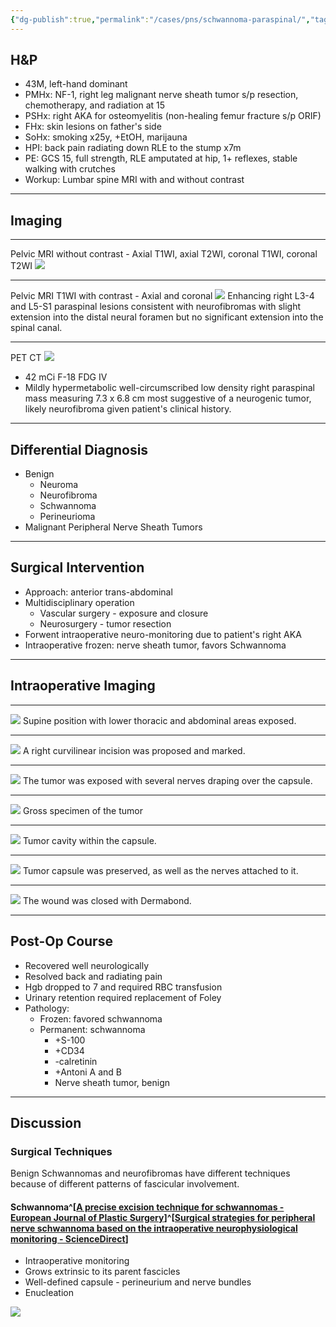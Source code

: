 ```yaml
---
{"dg-publish":true,"permalink":"/cases/pns/schwannoma-paraspinal/","tags":["NF1","tumor/lsp","PNS","schwannoma"],"created":"2023-05-12T22:42:34.382-05:00","updated":"2023-05-12T22:51:10.420-05:00"}
---
```



## H&P

- 43M, left-hand dominant
- PMHx: NF-1, right leg malignant nerve sheath tumor s/p resection, chemotherapy, and radiation at 15
- PSHx: right AKA for osteomyelitis (non-healing femur fracture s/p ORIF)
- FHx: skin lesions on father's side
- SoHx: smoking x25y, +EtOH, marijauna
- HPI: back pain radiating down RLE to the stump x7m
- PE: GCS 15, full strength, RLE amputated at hip, 1+ reflexes, stable walking with crutches
- Workup: Lumbar spine MRI with and without contrast

---

## Imaging

---

Pelvic MRI without contrast - Axial T1WI, axial T2WI, coronal T1WI, coronal T2WI 
![](https://i.imgur.com/6MfNHCL.png)

---

Pelvic MRI T1WI with contrast - Axial and coronal
![](https://i.imgur.com/jW7ZCzD.png)
Enhancing right L3-4 and L5-S1 paraspinal lesions consistent with neurofibromas with slight extension into the distal neural foramen but no significant extension into the spinal canal. 

---

PET CT
![](https://i.imgur.com/gIFttns.png)
- 42 mCi F-18 FDG IV
- Mildly hypermetabolic well-circumscribed low density right paraspinal mass measuring 7.3 x 6.8 cm most suggestive of a neurogenic tumor, likely neurofibroma given patient's clinical history.

---

## Differential Diagnosis

- Benign
    -   Neuroma
    -   Neurofibroma
    -   Schwannoma
    -   Perineurioma
-   Malignant Peripheral Nerve Sheath Tumors

---

## Surgical Intervention

- Approach: anterior trans-abdominal
- Multidisciplinary operation
	- Vascular surgery - exposure and closure
	- Neurosurgery - tumor resection
- Forwent intraoperative neuro-monitoring due to patient's right AKA
- Intraoperative frozen: nerve sheath tumor, favors Schwannoma

---

## Intraoperative Imaging

---

![](https://i.imgur.com/soSWsd5.jpg) 
Supine position with lower thoracic and abdominal areas exposed. 

---

![](https://i.imgur.com/e4uymBz.jpg)
A right curvilinear incision was proposed and marked.

---

![](https://i.imgur.com/GBzvEkl.jpg)
The tumor was exposed with several nerves draping over the capsule.

---

![](https://i.imgur.com/6zps9dW.jpg)
Gross specimen of the tumor

---

![](https://i.imgur.com/fQ9GS60.jpg)
Tumor cavity within the capsule.

---

![](https://i.imgur.com/X0f99LR.jpg)
Tumor capsule was preserved, as well as the nerves attached to it.

---

![](https://i.imgur.com/O2xCxIh.jpg)
The wound was closed with Dermabond.

---

## Post-Op Course

- Recovered well neurologically
- Resolved back and radiating pain
- Hgb dropped to 7 and required RBC transfusion
- Urinary retention required replacement of Foley
- Pathology:
	- Frozen: favored schwannoma
	- Permanent: schwannoma
		- +S-100
		- +CD34
		- -calretinin
		- +Antoni A and B
		- Nerve sheath tumor, benign

---

## Discussion

### Surgical Techniques

Benign Schwannomas and neurofibromas have different techniques because of different patterns of fascicular involvement.

#### Schwannoma^[[A precise excision technique for schwannomas - European Journal of Plastic Surgery](https://link.springer.com/article/10.1007/s00238-012-0715-1)]^[[Surgical strategies for peripheral nerve schwannoma based on the intraoperative neurophysiological monitoring - ScienceDirect](https://www.sciencedirect.com/science/article/pii/S2468900919300386)]

- Intraoperative monitoring
- Grows extrinsic to its parent fascicles
- Well-defined capsule - perineurium and nerve bundles
- Enucleation


![](https://ars.els-cdn.com/content/image/1-s2.0-S2468900919300386-gr1.jpg)
